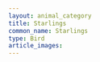 ```yaml
---
layout: animal_category
title: Starlings
common_name: Starlings
type: Bird
article_images: 
---
```


